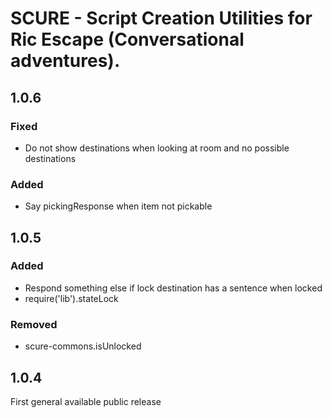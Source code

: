 # SCURE - Script Creation Utilities for Ric Escape (Conversational adventures).

## 1.0.6
### Fixed
- Do not show destinations when looking at room and no possible destinations

### Added
- Say pickingResponse when item not pickable

## 1.0.5
### Added
- Respond something else if lock destination has a sentence when locked
- require('lib').stateLock 

### Removed
- scure-commons.isUnlocked

## 1.0.4
First general available public release